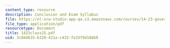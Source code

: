 ```yaml
---
content_type: resource
description: Conclusion and Exam Syllabus
file: https://ol-ocw-studio-app-qa.s3.amazonaws.com/courses/14-23-government-regulation-of-industry-spring-2003/3c044635b320421ac433fe33f9d18db9_1423class25.pdf
file_type: application/pdf
resourcetype: Document
title: 1423class25.pdf
uid: 3c044635-b320-421a-c433-fe33f9d18db9
---
```

